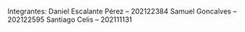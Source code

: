 Integrantes:
Daniel Escalante Pérez – 202122384
Samuel Goncalves – 202122595
Santiago Celis – 202111131 

